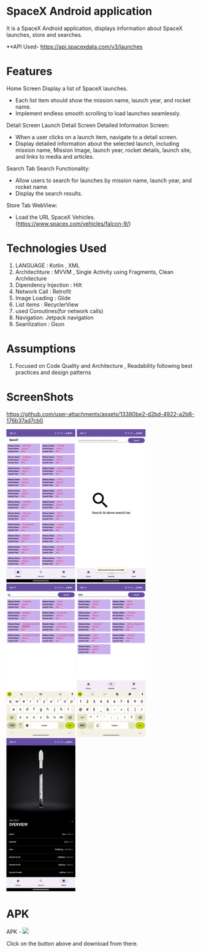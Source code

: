 # SpaceX Android application
It is a SpaceX Android application, displays information about SpaceX launches, store and searches.

**API Used- https://api.spacexdata.com/v3/launches

# Features
Home Screen
Display a list of SpaceX launches.
  * Each list item should show the mission name, launch year, and rocket name.
  * Implement endless smooth scrolling to load launches seamlessly.

Detail Screen
Launch Detail Screen
 Detailed Information Screen:
  * When a user clicks on a launch item, navigate to a detail screen.
  * Display detailed information about the selected launch, including mission name, Mission Image,
    launch year, rocket details, launch site, and links to media and articles.

Search Tab
  Search Functionality:
  * Allow users to search for launches by mission name, launch year, and rocket name.
  * Display the search results.

Store Tab
   WebView:
   * Load the URL SpaceX Vehicles. (https://www.spacex.com/vehicles/falcon-9/)


# Technologies Used
1. LANGUAGE : Kotlin , XML
2. Architechture : MVVM , Single Activity using Fragments, Clean Architecture
3. Dipendency Injection : Hilt
4. Network Call : Retrofit
5. Image Loading : Glide
6. List items : RecyclerView
7. used Coroutines(for network calls)
8. Navigation: Jetpack navigation
9. Searilization : Gson


# Assumptions 
1. Focused on Code Quality and Architecture , Readability following best practices and design patterns

# ScreenShots


https://github.com/user-attachments/assets/13380be2-d2bd-4922-a2b6-176b37ad7cb0



<code><img height=400  src="https://github.com/itscodezada17/SpaceX/blob/master/media/home.png" alt="ss2"></code>
<img height=400  src="https://github.com/itscodezada17/SpaceX/blob/master/media/search.png" alt="ss2">
<img height=400  src="https://github.com/itscodezada17/SpaceX/blob/master/media/search1.png" alt="ss2">
<img height=400  src="https://github.com/itscodezada17/SpaceX/blob/master/media/searchByYear.png" alt="ss2">
<img height=400  src="https://github.com/itscodezada17/SpaceX/blob/master/media/store.png" alt="ss2">

  
# APK 
  APK - <a href="https://github.com/itscodezada17/SpaceX/blob/master/app-debug.apk" alt="APK Link"><img src="https://img.shields.io/badge/APK-DownLoadApk-yellowgreen"></a>
  
  Click on the button above and download from there.
